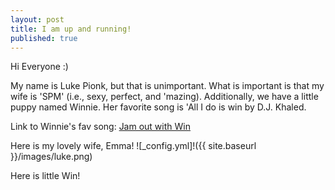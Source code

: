 ```yaml
---
layout: post
title: I am up and running!
published: true
---
```


Hi Everyone :) 

My name is Luke Pionk, but that is unimportant. What is important is that my wife is 'SPM' (i.e., sexy, perfect, and 'mazing). Additionally, we have a little puppy named Winnie. Her favorite song is 'All I do is win by D.J. Khaled.

Link to Winnie's fav song: [Jam out with Win](https://www.youtube.com/watch?v=GGXzlRoNtHU)

Here is my lovely wife, Emma!
![_config.yml]!({{ site.baseurl }}/images/luke.png)

Here is little Win!

